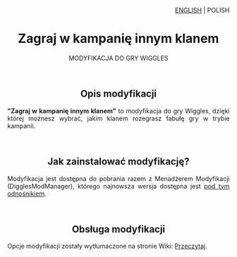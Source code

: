 <p align="right">
    <a href="./../../../../">ENGLISH</a> | POLISH
</p>

<h1 align="center">
    Zagraj w kampanię innym klanem
</h1>

<p align="center">
    MODYFIKACJA DO GRY WIGGLES
</p>
<br>

<h2 align="center">
    Opis modyfikacji
</h2>

<p align="justify">
    <strong>"Zagraj w kampanię innym klanem"</strong> to modyfikacja do gry Wiggles, dzięki której możnesz wybrać, jakim klanem rozegrasz fabułę gry w trybie kampanii.
</p>
<br>

<h2 align="center">
    Jak zainstalować modyfikację?
</h2>

<p align="justify">
    Modyfikacja jest dostępna do pobrania razem z Menadżerem Modyfikacji (DigglesModManager), którego najnowsza wersja dostępna jest <a href="https://digglesmods.github.io/DigglesModManager">pod tym odnośnikiem</a>.
</p>
<br>


<h2 align="center">
    Obsługa modyfikacji
</h2>
<p align="justify">
    Opcje modyfikacji zostały wytłumaczone na stronie Wiki: <a href="https://github.com/DigglesMods/ChangeCampaignClan/wiki">Przeczytaj</a>.
</p>

